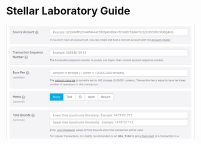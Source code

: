# Stellar Laboratory Guide

![alt text](https://raw.githubusercontent.com/ballpor98/StellarxReact101/dev/pic/Tx1.png)